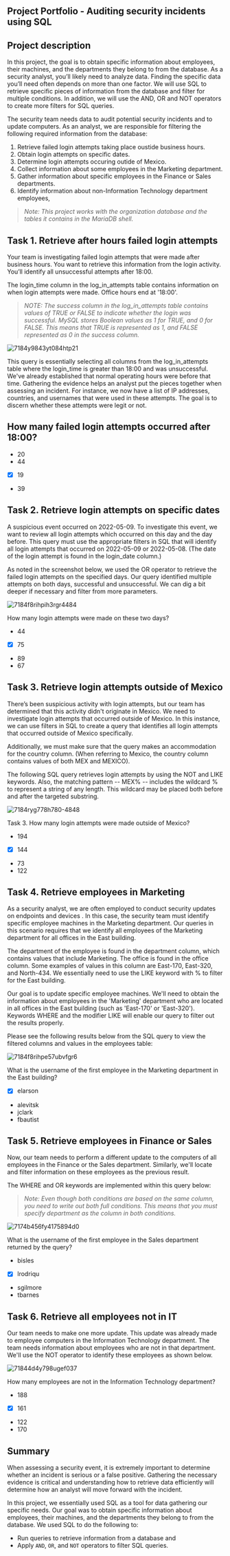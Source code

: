 ## Project Portfolio - Auditing security incidents using SQL
## Project description

In this project, the goal is to obtain specific information about employees, their machines, and the departments they belong to from the database. As a security analyst, you’ll likely need to analyze data. Finding the specific data you’ll need often depends on more than one factor. We will use SQL to retrieve specific pieces of information from the database and filter for multiple conditions. In addition, we will use the AND, OR and NOT operators to create more filters for SQL queries.

The security team needs data to audit potential security incidents and to update computers. As an analyst, we are responsible for filtering the following required information from the database:

1. Retrieve failed login attempts taking place oustide business hours. 
2. Obtain login attempts on specific dates.
3. Determine login attempts occuring outide of Mexico.
4. Collect information about some employees in the Marketing department.
5. Gather information about specific employees in the Finance or Sales departments. 
6. Identify information about non-Information Technology department employees,

  >_Note: This project works with the organization database and the tables it contains in the MariaDB shell._

## Task 1. Retrieve after hours failed login attempts

Your team is investigating failed login attempts that were made after business hours. You want to retrieve this information from the login activity. You’ll identify all unsuccessful attempts after 18:00.

The login_time column in the log_in_attempts table contains information on when login attempts were made. Office hours end at '18:00'.

   >_NOTE: The success column in the log_in_attempts table contains values of TRUE or FALSE to indicate whether the login was successful. MySQL stores Boolean values as 1 for TRUE, and 0 for FALSE. This means that TRUE is represented as 1, and FALSE represented as 0 in the success column._

![7184y9843yt084htp21](https://github.com/Char-Hunt/Projects-portfolio/assets/138831832/832860c7-10bb-453f-940b-eac433fbe009)

This query is essentially selecting all columns from the log_in_attempts table where the login_time is greater than 18:00 and was unsuccessful. We've already established that normal operating hours were before that time. Gathering the evidence helps an analyst put the pieces together when assessing an incident. For instance, we now have a list of IP addresses, countries, and usernames that were used in these attempts. The goal is to discern whether these attempts were legit or not.

## How many failed login attempts occurred after 18:00?

  -  20
  -  44
  - [x] 19
  -  39

## Task 2. Retrieve login attempts on specific dates

A suspicious event occurred on 2022-05-09. To investigate this event, we want to review all login attempts which occurred on this day and the day before. This query must use the appropriate filters in SQL that will identify all login attempts that occurred on 2022-05-09 or 2022-05-08. (The date of the login attempt is found in the login_date column.)

As noted in the screenshot below, we used the OR operator to retrieve the failed login attempts on the specified days. Our query identified multiple attempts on both days, successful and unsuccessful. We can dig a bit deeper if necessary and filter from more parameters.

![7184f8rihpih3rgr4484](https://github.com/Char-Hunt/Projects-portfolio/assets/138831832/07acdd11-7d61-4f8c-800a-5f37ea99641a)

How many login attempts were made on these two days?

  - 44
  - [x] 75
  - 89
  - 67

## Task 3. Retrieve login attempts outside of Mexico

There’s been suspicious activity with login attempts, but our team has determined that this activity didn't originate in Mexico. We need to investigate login attempts that occurred outside of Mexico. In this instance, we can use filters in SQL to create a query that identifies all login attempts that occurred outside of Mexico specifically.

Additionally, we must make sure that the query makes an accommodation for the country column. (When referring to Mexico, the country column contains values of both MEX and MEXICO).

The following SQL query retrieves login attempts by using the NOT and LIKE keywords. Also, the matching pattern -- MEX% -- includes the wildcard % to represent a string of any length. This wildcard may be placed both before and after the targeted substring.

![7184ryg778h780-4848](https://github.com/Char-Hunt/Projects-portfolio/assets/138831832/74318cfd-5a6d-4989-8917-a0c170be3585)

Task 3. How many login attempts were made outside of Mexico?

  - 194
  - [x] 144
  - 73
  - 122

## Task 4. Retrieve employees in Marketing

As a security analyst, we are often employed to conduct security updates on endpoints and devices . In this case, the security team must identify specific employee machines in the Marketing department. Our queries in this scenario requires that we identify all employees of the Marketing department for all offices in the East building.

  The department of the employee is found in the department column, which contains values that include Marketing. The office is found in the office column. Some examples of values in this column are East-170, East-320, and North-434. We essentially need to use the LIKE keyword with % to filter for the East building.

Our goal is to update specific employee machines. We'll need to obtain the information about employees in the 'Marketing' department who are located in all offices in the East building (such as 'East-170' or 'East-320'). Keywords WHERE and the modifier LIKE will enable our query to filter out the results properly.

Please see the following results below from the SQL query to view the filtered columns and values in the employees table:

![7184f8rihpe57ubvfgr6](https://github.com/Char-Hunt/Projects-portfolio/assets/138831832/abf90b1e-af85-4fc7-b784-bfc6dd843636)

What is the username of the first employee in the Marketing department in the East building?

  - [x] elarson
  - alevitsk
  - jclark
  - fbautist

## Task 5. Retrieve employees in Finance or Sales

Now, our team needs to perform a different update to the computers of all employees in the Finance or the Sales department. Similarly, we'll locate and filter information on these employees as the previous result.

The WHERE and OR keywords are implemented within this query below:

   >_Note: Even though both conditions are based on the same column, you need to write out both full conditions. This means that you must specify department as the column in both conditions._

![7174b456fy4175894d0](https://github.com/Char-Hunt/Projects-portfolio/assets/138831832/11b81d80-c6ed-4792-8094-ea6fe8441ae8)

What is the username of the first employee in the Sales department returned by the query?

  - bisles
  - [x] lrodriqu
  - sgilmore
  - tbarnes

## Task 6. Retrieve all employees not in IT

Our team needs to make one more update. This update was already made to employee computers in the Information Technology department. The team needs information about employees who are not in that department. We'll use the NOT operator to identify these employees as shown below.

![71844d4y798ugef037](https://github.com/Char-Hunt/Projects-portfolio/assets/138831832/6ad56a57-8137-4def-9323-c8aaf5733c56)

How many employees are not in the Information Technology department?

  - 188
  - [x] 161
  - 122
  - 170

## Summary

When assessing a security event, it is extremely important to determine whether an incident is serious or a false positive. Gathering the necessary evidence is critical and understanding how to retrieve data efficiently will determine how an analyst will move forward with the incident.

In this project, we essentially used SQL as a tool for data gathering our specific needs. Our goal was to obtain specific information about employees, their machines, and the departments they belong to from the database. We used SQL to do the following to:

  - Run queries to retrieve information from a database and
  - Apply <code>AND</code>, <code>OR</code>, and <code>NOT</code> operators to filter SQL queries.
